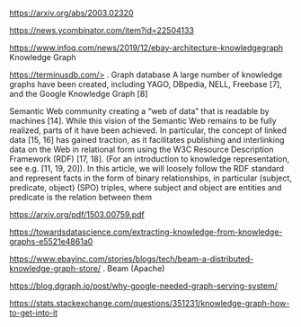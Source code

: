 <https://arxiv.org/abs/2003.02320>

<https://news.ycombinator.com/item?id=22504133>

<https://www.infoq.com/news/2019/12/ebay-architecture-knowledgegraph> Knowledge Graph


https://terminusdb.com/> .  Graph database
A large number of knowledge graphs have been created, including
YAGO, DBpedia, NELL, Freebase [7], and the Google Knowledge Graph [8]

Semantic Web community  creating a “web of data”
that is readable by machines [14]. While this vision of the
Semantic Web remains to be fully realized, parts of it have
been achieved. In particular, the concept of linked data [15, 16]
has gained traction, as it facilitates publishing and interlinking
data on the Web in relational form using the W3C Resource
Description Framework (RDF) [17, 18]. (For an introduction
to knowledge representation, see e.g. [11, 19, 20]).
In this article, we will loosely follow the RDF standard and
represent facts in the form of binary relationships, in particular
(subject, predicate, object) (SPO) triples, where subject and
object are entities and predicate is the relation between
them

<https://arxiv.org/pdf/1503.00759.pdf>

https://towardsdatascience.com/extracting-knowledge-from-knowledge-graphs-e5521e4861a0


https://www.ebayinc.com/stories/blogs/tech/beam-a-distributed-knowledge-graph-store/ .   Beam (Apache)

https://blog.dgraph.io/post/why-google-needed-graph-serving-system/

https://stats.stackexchange.com/questions/351231/knowledge-graph-how-to-get-into-it
